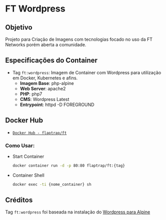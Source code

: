 FT Wordpress
============

Objetivo
--------

Projeto para Criação de Imagens com tecnologias focado no uso da FT Networks porém aberta a comunidade.

Especificações do Container
---------------------------

* Tag `ft:wordpress`: Imagem de Container com Wordpress para utilização em Docker, Kubernetes e afins.
	- **Imagem Base**: php-alpine
	- **Web Server**: apache2
	- **PHP**: php7
	- **CMS**: Wordpress Latest 
	- **Entrypoint**: httpd -D FOREGROUND

Docker Hub
----------

* [`Docker Hub - flaptrap/ft`](https://hub.docker.com/r/flaptrap/ft)

### Como Usar:
* Start Container
  ```bash
  docker container run -d -p 80:80 flaptrap/ft:{tag}
  ```
* Container Shell
  ```bash
  docker exec -ti {nome_container} sh
  ```

Créditos
--------

Tag `ft:wordpress` foi baseada na instalação do [Wordpress para Alpine](https://wiki.alpinelinux.org/wiki/WordPress)

